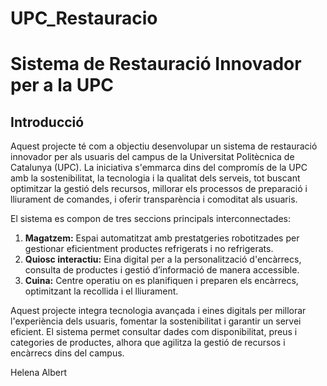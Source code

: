 # UPC_Restauracio
# Sistema de Restauració Innovador per a la UPC

## Introducció

Aquest projecte té com a objectiu desenvolupar un sistema de restauració innovador per als usuaris del campus de la Universitat Politècnica de Catalunya (UPC). La iniciativa s'emmarca dins del compromís de la UPC amb la sostenibilitat, la tecnologia i la qualitat dels serveis, tot buscant optimitzar la gestió dels recursos, millorar els processos de preparació i lliurament de comandes, i oferir transparència i comoditat als usuaris.

El sistema es compon de tres seccions principals interconnectades:

1. **Magatzem:** Espai automatitzat amb prestatgeries robotitzades per gestionar eficientment productes refrigerats i no refrigerats.
2. **Quiosc interactiu:** Eina digital per a la personalització d'encàrrecs, consulta de productes i gestió d’informació de manera accessible.
3. **Cuina:** Centre operatiu on es planifiquen i preparen els encàrrecs, optimitzant la recollida i el lliurament.

Aquest projecte integra tecnologia avançada i eines digitals per millorar l'experiència dels usuaris, fomentar la sostenibilitat i garantir un servei eficient. El sistema permet consultar dades com disponibilitat, preus i categories de productes, alhora que agilitza la gestió de recursos i encàrrecs dins del campus.

Helena
Albert